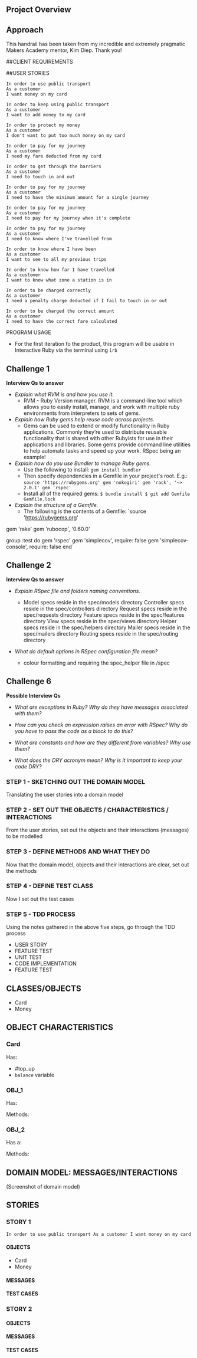 Project Overview
---------

Approach
---------

This handrail has been taken from my incredible and extremely pragmatic Makers Academy mentor, Kim Diep. Thank you!

##CLIENT REQUIREMENTS



##USER STORIES

```
In order to use public transport
As a customer
I want money on my card

In order to keep using public transport
As a customer
I want to add money to my card

In order to protect my money
As a customer
I don't want to put too much money on my card

In order to pay for my journey
As a customer
I need my fare deducted from my card

In order to get through the barriers
As a customer
I need to touch in and out

In order to pay for my journey
As a customer
I need to have the minimum amount for a single journey

In order to pay for my journey
As a customer
I need to pay for my journey when it's complete

In order to pay for my journey
As a customer
I need to know where I've travelled from

In order to know where I have been
As a customer
I want to see to all my previous trips

In order to know how far I have travelled
As a customer
I want to know what zone a station is in

In order to be charged correctly
As a customer
I need a penalty charge deducted if I fail to touch in or out

In order to be charged the correct amount
As a customer
I need to have the correct fare calculated
```

PROGRAM USAGE

* For the first iteration fo the product, this program will be usable in Interactive Ruby via the terminal using `irb`

## Challenge 1

**Interview Qs to answer**

* *Explain what RVM is and how you use it.*
  * RVM - Ruby Version manager. RVM is a command-line tool which allows you to easily install, manage, and work with multiple ruby environments from interpreters to sets of gems.
* *Explain how Ruby gems help reuse code across projects.*
  * Gems can be used to extend or modify functionality in Ruby applications. Commonly they’re used to distribute reusable functionality that is shared with other Rubyists for use in their applications and libraries. Some gems provide command line utilities to help automate tasks and speed up your work. RSpec being an example!
* *Explain how do you use Bundler to manage Ruby gems.*
  * Use the following to install:
`gem install bundler`
  * Then specify dependencies in a Gemfile in your project's root. E.g.:
`source 'https://rubygems.org'
gem 'nokogiri'
gem 'rack', '~> 2.0.1'
gem 'rspec'`
  * Install all of the required gems:
`$ bundle install
$ git add Gemfile Gemfile.lock`
* *Explain the structure of a Gemfile.*
  * The following is the contents of a Gemfile:
`source 'https://rubygems.org'

gem 'rake'
gem 'rubocop', '0.60.0'

group :test do
 gem 'rspec'
 gem 'simplecov', require: false
 gem 'simplecov-console', require: false
end`

## Challenge 2

**Interview Qs to answer**

* *Explain RSpec file and folders naming conventions.*
  * Model specs reside in the spec/models directory
    Controller specs reside in the spec/controllers directory
    Request specs reside in the spec/requests directory
    Feature specs reside in the spec/features directory
    View specs reside in the spec/views directory
    Helper specs reside in the spec/helpers directory
    Mailer specs reside in the spec/mailers directory
    Routing specs reside in the spec/routing directory

* *What do default options in RSpec configuration file mean?*
  * colour formatting and requiring the spec_helper file in /spec

## Challenge 6

**Possible Interview Qs**

* *What are exceptions in Ruby? Why do they have messages associated with them?*

* *How can you check an expression raises an error with RSpec? Why do you have to pass the code as a block to do this?*

* *What are constants and how are they different from variables? Why use them?*

* *What does the DRY acronym mean? Why is it important to keep your code DRY?*

### STEP 1 - SKETCHING OUT THE DOMAIN MODEL

Translating the user stories into a domain model

### STEP 2 - SET OUT THE OBJECTS / CHARACTERISTICS / INTERACTIONS

From the user stories, set out the objects and their interactions (messages) to be modelled

### STEP 3 - DEFINE METHODS AND WHAT THEY DO

Now that the domain model, objects and their interactions are clear, set out the methods

### STEP 4 - DEFINE TEST CLASS

Now I set out the test cases

### STEP 5 - TDD PROCESS

Using the notes gathered in the above five steps, go through the TDD process

* USER STORY
* FEATURE TEST
* UNIT TEST
* CODE IMPLEMENTATION
* FEATURE TEST

## CLASSES/OBJECTS

* Card
* Money

## OBJECT CHARACTERISTICS

### Card

Has:

* #top_up
* `balance` variable

### OBJ_1

Has:

Methods:

### OBJ_2

Has a:

Methods:

## DOMAIN MODEL: MESSAGES/INTERACTIONS

(Screenshot of domain model)

## STORIES

### STORY 1

`In order to use public transport
As a customer
I want money on my card`

#### OBJECTS

* Card
* Money

#### MESSAGES

#### TEST CASES

### STORY 2

#### OBJECTS

#### MESSAGES

#### TEST CASES
